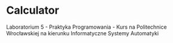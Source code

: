 # Calculator
Laboratorium 5 - Praktyka Programowania - Kurs na Politechnice Wrocławskiej na kierunku Informatyczne Systemy Automatyki
